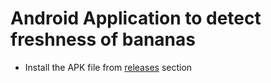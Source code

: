 # Android Application to detect freshness of bananas

- Install the APK file from [releases](https://github.com/himanshurawlani/RottenBananas/releases) section
